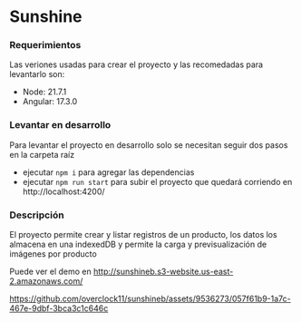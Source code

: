 # Sunshine


### Requerimientos

Las veriones usadas para crear el proyecto y las recomedadas para levantarlo son: 

- Node: 21.7.1
- Angular: 17.3.0

### Levantar en desarrollo
Para levantar el proyecto en desarrollo solo se necesitan seguir dos pasos en la carpeta raíz
- ejecutar `npm i` para agregar las dependencias
- ejecutar `npm run start` para subir el proyecto que quedará corriendo en http://localhost:4200/

### Descripción
El proyecto permite crear y listar registros de un producto, los datos los almacena en una indexedDB y permite la carga y previsualización de imágenes por producto

Puede ver el demo en http://sunshineb.s3-website.us-east-2.amazonaws.com/

https://github.com/overclock11/sunshineb/assets/9536273/057f61b9-1a7c-467e-9dbf-3bca3c1c646c
